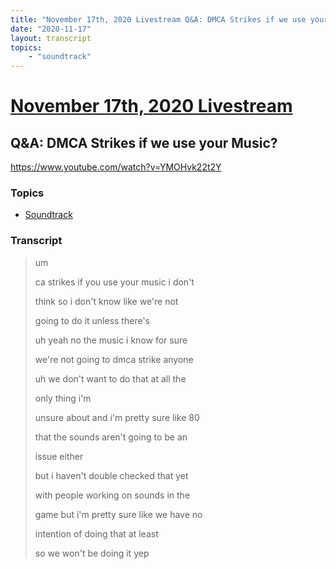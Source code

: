```yaml
---
title: "November 17th, 2020 Livestream Q&A: DMCA Strikes if we use your Music?"
date: "2020-11-17"
layout: transcript
topics:
    - "soundtrack"
---
```

# [November 17th, 2020 Livestream](../2020-11-17.md)
## Q&A: DMCA Strikes if we use your Music?
https://www.youtube.com/watch?v=YMOHvk22t2Y

### Topics
* [Soundtrack](../topics/soundtrack.md)

### Transcript

> um
>
> ca strikes if you use your music i don't
>
> think so i don't know like we're not
>
> going to do it unless there's
>
> uh yeah no the music i know for sure
>
> we're not going to dmca strike anyone
>
> uh we don't want to do that at all the
>
> only thing i'm
>
> unsure about and i'm pretty sure like 80
>
> that the sounds aren't going to be an
>
> issue either
>
> but i haven't double checked that yet
>
> with people working on sounds in the
>
> game but i'm pretty sure like we have no
>
> intention of doing that at least
>
> so we won't be doing it yep
>
